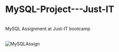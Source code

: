 # MySQL-Project---Just-IT
<br>
MySQL Assignment at Just-IT bootcamp
<br>
<br>

![MySQLAssign](https://github.com/Rafa-Szymanski/MySQL-Project---Just-IT/assets/126152573/bc159c75-e8c4-463c-9a28-4b42b905f1da)
